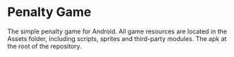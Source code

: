 # Penalty Game

The simple penalty game for Android. 
All game resources are located in the Assets folder, including scripts, sprites and third-party modules.
The apk at the root of the repository.
